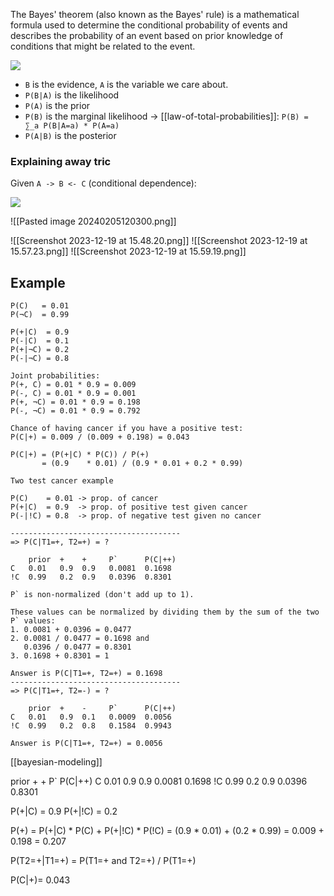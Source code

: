 The Bayes' theorem (also known as the Bayes' rule) is a mathematical formula used to determine the conditional probability of events and describes the probability of an event based on prior knowledge of conditions that might be related to the event. 

![](https://latex.codecogs.com/gif.latex?\begin{align*}P({A}|{B})%20%20=%20\frac{P({B}|{A})P({A})}{P({B})}\end{align*})

- `B` is the evidence, `A` is the variable we care about. 
- `P(B|A)` is the likelihood
- `P(A)` is the prior
- `P(B)` is the marginal likelihood 
        -> [[law-of-total-probabilities]]: `P(B) = ∑_a P(B|A=a) * P(A=a)`
- `P(A|B)` is the posterior

### Explaining away tric
Given `A -> B <- C` (conditional dependence):

![](https://latex.codecogs.com/svg.image?&space;P(A|B,C)=\frac{P(B|A,C)P(A|C)}{P(B|C)})

![[Pasted image 20240205120300.png]]


![[Screenshot 2023-12-19 at 15.48.20.png]]
![[Screenshot 2023-12-19 at 15.57.23.png]]
![[Screenshot 2023-12-19 at 15.59.19.png]]

## Example
```
P(C)   = 0.01
P(¬C)  = 0.99

P(+|C)  = 0.9
P(-|C)  = 0.1
P(+|¬C) = 0.2
P(-|¬C) = 0.8

Joint probabilities:
P(+, C) = 0.01 * 0.9 = 0.009
P(-, C) = 0.01 * 0.9 = 0.001
P(+, ¬C) = 0.01 * 0.9 = 0.198
P(-, ¬C) = 0.01 * 0.9 = 0.792

Chance of having cancer if you have a positive test:
P(C|+) = 0.009 / (0.009 + 0.198) = 0.043

P(C|+) = (P(+|C) * P(C)) / P(+) 
       = (0.9    * 0.01) / (0.9 * 0.01 + 0.2 * 0.99)
```

```
Two test cancer example

P(C)    = 0.01 -> prop. of cancer
P(+|C)  = 0.9  -> prop. of positive test given cancer
P(-|!C) = 0.8  -> prop. of negative test given no cancer

--------------------------------------
=> P(C|T1=+, T2=+) = ?

    prior  +    +     P`      P(C|++)
C   0.01   0.9  0.9   0.0081  0.1698
!C  0.99   0.2  0.9   0.0396  0.8301

P` is non-normalized (don't add up to 1). 

These values can be normalized by dividing them by the sum of the two P` values: 
1. 0.0081 + 0.0396 = 0.0477
2. 0.0081 / 0.0477 = 0.1698 and 
   0.0396 / 0.0477 = 0.8301
3. 0.1698 + 0.8301 = 1

Answer is P(C|T1=+, T2=+) = 0.1698
--------------------------------------
=> P(C|T1=+, T2=-) = ?

    prior  +    -     P`      P(C|++)
C   0.01   0.9  0.1   0.0009  0.0056
!C  0.99   0.2  0.8   0.1584  0.9943

Answer is P(C|T1=+, T2=+) = 0.0056
```

[[bayesian-modeling]]


prior  +    +     P`      P(C|++)
C   0.01   0.9  0.9   0.0081  0.1698
!C  0.99   0.2  0.9   0.0396  0.8301


P(+|C)  = 0.9 
P(+|!C) = 0.2


P(+) = P(+|C) * P(C) + P(+|!C) * P(!C) = (0.9 * 0.01) + (0.2 * 0.99) = 0.009 + 0.198 = 0.207

P(T2=+|T1=+) = P(T1=+ and T2=+) / P(T1=+)

P(C|+)= 0.043

